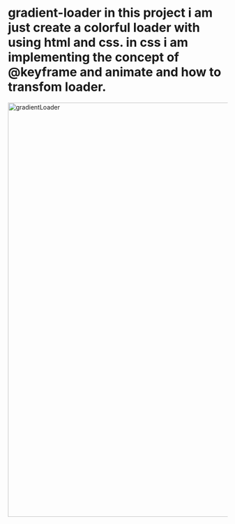 # gradient-loader in this project i am just create a colorful loader with using html and css. in css i am implementing the concept of @keyframe and animate and how to transfom loader.
<img width="950" alt="gradientLoader" src="https://user-images.githubusercontent.com/96436710/158880732-e866a7d6-f57f-4938-a3e4-df0ea20946ee.png">

